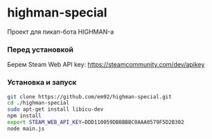# highman-special

Проект для пикап-бота HIGHMAN-а

### Перед установкой
Берем Steam Web API key: https://steamcommunity.com/dev/apikey

### Установка и запуск

```sh
git clone https://github.com/em92/highman-special.git
cd ./highman-special
sudo apt-get install libicu-dev
npm install
export STEAM_WEB_API_KEY=DDD110059DBBBBBC0AAA0579F5D2B302
node main.js
```
